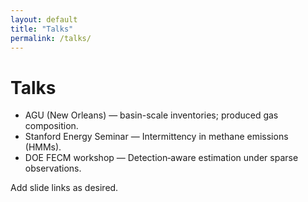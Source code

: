 ```yaml
---
layout: default
title: "Talks"
permalink: /talks/
---
```


# Talks

- AGU (New Orleans) — basin-scale inventories; produced gas composition.  
- Stanford Energy Seminar — Intermittency in methane emissions (HMMs).  
- DOE FECM workshop — Detection‑aware estimation under sparse observations.

Add slide links as desired.